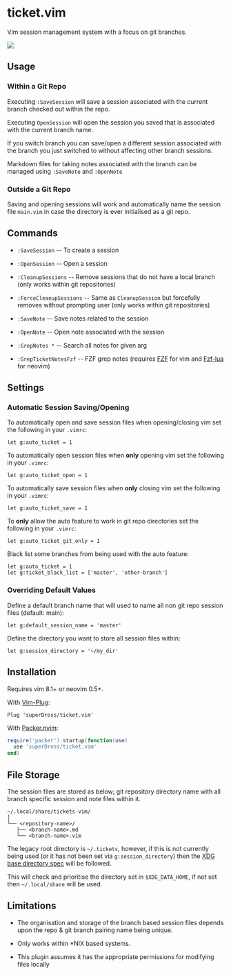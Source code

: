 # ticket.vim

Vim session management system with a focus on git branches.

![](https://user-images.githubusercontent.com/16519378/185827909-3c80e95f-668b-4d6f-b113-86d9d805eef6.gif)

## Usage

### Within a Git Repo

Executing `:SaveSession` will save a session associated with the current branch checked out within the repo.

Executing `OpenSession` will open the session you saved that is associated with the current branch name.

If you switch branch you can save/open a different session associated with the branch you just switched to without affecting other branch sessions.

Markdown files for taking notes associated with the branch can be managed using `:SaveNote` and `:OpenNote`

### Outside a Git Repo

Saving and opening sessions will work and automatically name the session file `main.vim` in case the directory is ever initialised as a git repo.

## Commands

- `:SaveSession` -- To create a session 

- `:OpenSession` -- Open a session

- `:CleanupSessions` -- Remove sessions that do not have a local branch (only works within git repositories)

- `:ForceCleanupSessions` -- Same as `CleanupSession` but forcefully removes without prompting user (only works within git repositories)

- `:SaveNote` -- Save notes related to the session

- `:OpenNote` -- Open note associated with the session

- `:GrepNotes *` -- Search all notes for given arg

- `:GrepTicketNotesFzf` -- FZF grep notes (requires [FZF](https://github.com/junegunn/fzf.vim) for vim and [Fzf-lua](https://github.com/ibhagwan/fzf-lua) for neovim)


## Settings

### Automatic Session Saving/Opening

To automatically open and save session files when opening/closing vim set the following in your `.vimrc`:

```vim
let g:auto_ticket = 1
```

To automatically open session files when **only** opening vim set the following in your `.vimrc`:

```vim
let g:auto_ticket_open = 1
```

To automatically save session files when **only** closing vim set the following in your `.vimrc`:

```vim
let g:auto_ticket_save = 1
```

To **only** allow the auto feature to work in git repo directories set the following in your `.vimrc`:

```vim
let g:auto_ticket_git_only = 1
```

Black list some branches from being used with the auto feature:

```vim
let g:auto_ticket = 1
let g:ticket_black_list = ['master', 'other-branch']
```

### Overriding Default Values

Define a default branch name that will used to name all non git repo session files (default: main):

```vim
let g:default_session_name = 'master'
```

Define the directory you want to store all session files within:

```vim
let g:session_directory = '~/my_dir'
```

## Installation

Requires vim 8.1+ or neovim 0.5+.

With [Vim-Plug](https://github.com/junegunn/vim-plug):

```vim
Plug 'superDross/ticket.vim'
```

With [Packer.nvim](https://github.com/wbthomason/packer.nvim):

```lua
require('packer').startup(function(use)
  use 'superDross/ticket.vim'
end)
```

## File Storage

The session files are stored as below; git repository directory name with all branch specific session and note files within it.

```
~/.local/share/tickets-vim/
│
└── <repository-name>/
   ├── <branch-name>.md
   └── <branch-name>.vim
```

The legacy root directory is `~/.tickets`, however, if this is not currently being used (or it has not been set via `g:session_directory`) then the [XDG base directory spec](https://specifications.freedesktop.org/basedir-spec/basedir-spec-latest.html) will be followed.

This will check and prioritise the directory set in `$XDG_DATA_HOME`, if not set then `~/.local/share` will be used.

## Limitations

- The organisation and storage of the branch based session files depends upon the repo & git branch pairing name being unique.

- Only works within \*NIX based systems.

- This plugin assumes it has the appropriate permissions for modifying files locally

